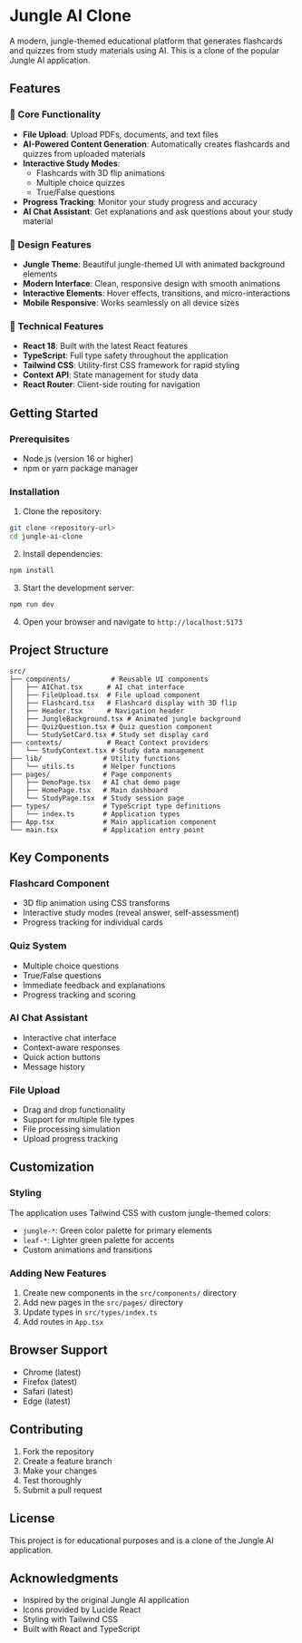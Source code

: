 # Jungle AI Clone

A modern, jungle-themed educational platform that generates flashcards and quizzes from study materials using AI. This is a clone of the popular Jungle AI application.

## Features

### 🎯 Core Functionality
- **File Upload**: Upload PDFs, documents, and text files
- **AI-Powered Content Generation**: Automatically creates flashcards and quizzes from uploaded materials
- **Interactive Study Modes**: 
  - Flashcards with 3D flip animations
  - Multiple choice quizzes
  - True/False questions
- **Progress Tracking**: Monitor your study progress and accuracy
- **AI Chat Assistant**: Get explanations and ask questions about your study material

### 🎨 Design Features
- **Jungle Theme**: Beautiful jungle-themed UI with animated background elements
- **Modern Interface**: Clean, responsive design with smooth animations
- **Interactive Elements**: Hover effects, transitions, and micro-interactions
- **Mobile Responsive**: Works seamlessly on all device sizes

### 🚀 Technical Features
- **React 18**: Built with the latest React features
- **TypeScript**: Full type safety throughout the application
- **Tailwind CSS**: Utility-first CSS framework for rapid styling
- **Context API**: State management for study data
- **React Router**: Client-side routing for navigation

## Getting Started

### Prerequisites
- Node.js (version 16 or higher)
- npm or yarn package manager

### Installation

1. Clone the repository:
```bash
git clone <repository-url>
cd jungle-ai-clone
```

2. Install dependencies:
```bash
npm install
```

3. Start the development server:
```bash
npm run dev
```

4. Open your browser and navigate to `http://localhost:5173`

## Project Structure

```
src/
├── components/          # Reusable UI components
│   ├── AIChat.tsx      # AI chat interface
│   ├── FileUpload.tsx  # File upload component
│   ├── Flashcard.tsx   # Flashcard display with 3D flip
│   ├── Header.tsx      # Navigation header
│   ├── JungleBackground.tsx # Animated jungle background
│   ├── QuizQuestion.tsx # Quiz question component
│   └── StudySetCard.tsx # Study set display card
├── contexts/           # React Context providers
│   └── StudyContext.tsx # Study data management
├── lib/               # Utility functions
│   └── utils.ts       # Helper functions
├── pages/             # Page components
│   ├── DemoPage.tsx   # AI chat demo page
│   ├── HomePage.tsx   # Main dashboard
│   └── StudyPage.tsx  # Study session page
├── types/             # TypeScript type definitions
│   └── index.ts       # Application types
├── App.tsx            # Main application component
└── main.tsx           # Application entry point
```

## Key Components

### Flashcard Component
- 3D flip animation using CSS transforms
- Interactive study modes (reveal answer, self-assessment)
- Progress tracking for individual cards

### Quiz System
- Multiple choice questions
- True/False questions
- Immediate feedback and explanations
- Progress tracking and scoring

### AI Chat Assistant
- Interactive chat interface
- Context-aware responses
- Quick action buttons
- Message history

### File Upload
- Drag and drop functionality
- Support for multiple file types
- File processing simulation
- Upload progress tracking

## Customization

### Styling
The application uses Tailwind CSS with custom jungle-themed colors:
- `jungle-*`: Green color palette for primary elements
- `leaf-*`: Lighter green palette for accents
- Custom animations and transitions

### Adding New Features
1. Create new components in the `src/components/` directory
2. Add new pages in the `src/pages/` directory
3. Update types in `src/types/index.ts`
4. Add routes in `App.tsx`

## Browser Support

- Chrome (latest)
- Firefox (latest)
- Safari (latest)
- Edge (latest)

## Contributing

1. Fork the repository
2. Create a feature branch
3. Make your changes
4. Test thoroughly
5. Submit a pull request

## License

This project is for educational purposes and is a clone of the Jungle AI application.

## Acknowledgments

- Inspired by the original Jungle AI application
- Icons provided by Lucide React
- Styling with Tailwind CSS
- Built with React and TypeScript